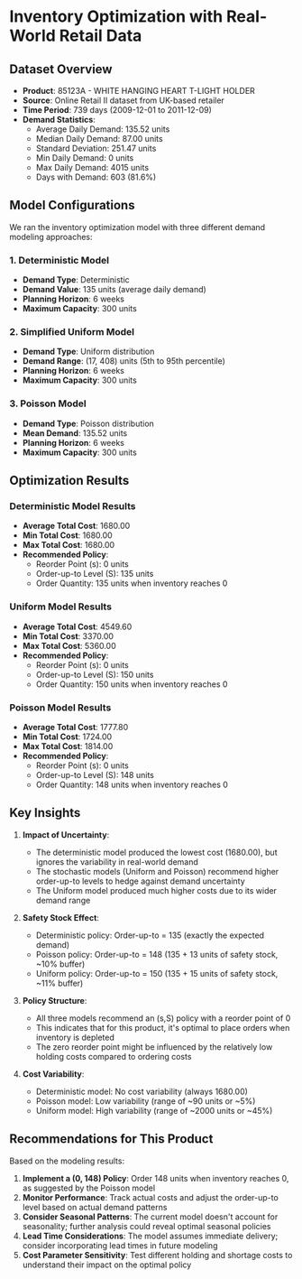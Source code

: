# Inventory Optimization with Real-World Retail Data

## Dataset Overview
- **Product**: 85123A - WHITE HANGING HEART T-LIGHT HOLDER
- **Source**: Online Retail II dataset from UK-based retailer
- **Time Period**: 739 days (2009-12-01 to 2011-12-09)
- **Demand Statistics**:
  - Average Daily Demand: 135.52 units
  - Median Daily Demand: 87.00 units
  - Standard Deviation: 251.47 units
  - Min Daily Demand: 0 units
  - Max Daily Demand: 4015 units
  - Days with Demand: 603 (81.6%)

## Model Configurations
We ran the inventory optimization model with three different demand modeling approaches:

### 1. Deterministic Model
- **Demand Type**: Deterministic
- **Demand Value**: 135 units (average daily demand)
- **Planning Horizon**: 6 weeks
- **Maximum Capacity**: 300 units

### 2. Simplified Uniform Model
- **Demand Type**: Uniform distribution
- **Demand Range**: (17, 408) units (5th to 95th percentile)
- **Planning Horizon**: 6 weeks
- **Maximum Capacity**: 300 units

### 3. Poisson Model  
- **Demand Type**: Poisson distribution
- **Mean Demand**: 135.52 units
- **Planning Horizon**: 6 weeks
- **Maximum Capacity**: 300 units

## Optimization Results

### Deterministic Model Results
- **Average Total Cost**: 1680.00
- **Min Total Cost**: 1680.00
- **Max Total Cost**: 1680.00
- **Recommended Policy**:
  - Reorder Point (s): 0 units
  - Order-up-to Level (S): 135 units
  - Order Quantity: 135 units when inventory reaches 0

### Uniform Model Results
- **Average Total Cost**: 4549.60
- **Min Total Cost**: 3370.00
- **Max Total Cost**: 5360.00
- **Recommended Policy**:
  - Reorder Point (s): 0 units
  - Order-up-to Level (S): 150 units
  - Order Quantity: 150 units when inventory reaches 0

### Poisson Model Results
- **Average Total Cost**: 1777.80
- **Min Total Cost**: 1724.00
- **Max Total Cost**: 1814.00
- **Recommended Policy**:
  - Reorder Point (s): 0 units
  - Order-up-to Level (S): 148 units
  - Order Quantity: 148 units when inventory reaches 0

## Key Insights

1. **Impact of Uncertainty**: 
   - The deterministic model produced the lowest cost (1680.00), but ignores the variability in real-world demand
   - The stochastic models (Uniform and Poisson) recommend higher order-up-to levels to hedge against demand uncertainty
   - The Uniform model produced much higher costs due to its wider demand range

2. **Safety Stock Effect**:
   - Deterministic policy: Order-up-to = 135 (exactly the expected demand)
   - Poisson policy: Order-up-to = 148 (135 + 13 units of safety stock, ~10% buffer)
   - Uniform policy: Order-up-to = 150 (135 + 15 units of safety stock, ~11% buffer)

3. **Policy Structure**:
   - All three models recommend an (s,S) policy with a reorder point of 0
   - This indicates that for this product, it's optimal to place orders when inventory is depleted
   - The zero reorder point might be influenced by the relatively low holding costs compared to ordering costs

4. **Cost Variability**:
   - Deterministic model: No cost variability (always 1680.00)
   - Poisson model: Low variability (range of ~90 units or ~5%)
   - Uniform model: High variability (range of ~2000 units or ~45%)

## Recommendations for This Product

Based on the modeling results:

1. **Implement a (0, 148) Policy**: Order 148 units when inventory reaches 0, as suggested by the Poisson model
2. **Monitor Performance**: Track actual costs and adjust the order-up-to level based on actual demand patterns
3. **Consider Seasonal Patterns**: The current model doesn't account for seasonality; further analysis could reveal optimal seasonal policies
4. **Lead Time Considerations**: The model assumes immediate delivery; consider incorporating lead times in future modeling
5. **Cost Parameter Sensitivity**: Test different holding and shortage costs to understand their impact on the optimal policy 